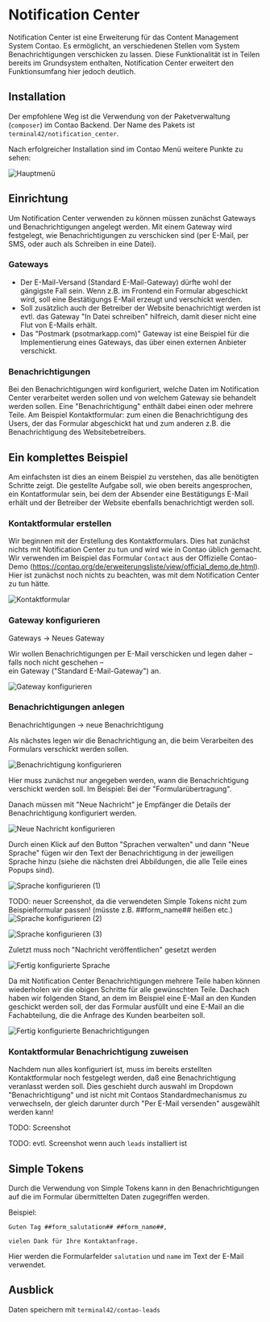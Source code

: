 # Notification Center

Notification Center ist eine Erweiterung für das Content Management System Contao. Es ermöglicht, an verschiedenen
Stellen vom System Benachrichtigungen verschicken zu lassen. Diese Funktionalität ist in Teilen bereits im Grundsystem
enthalten, Notification Center erweitert den Funktionsumfang hier jedoch deutlich.


## Installation

Der empfohlene Weg ist die Verwendung von der Paketverwaltung (`composer`) im Contao Backend. Der Name des Pakets
ist `terminal42/notification_center`.

Nach erfolgreicher Installation sind im Contao Menü weitere Punkte zu sehen:

![Hauptmenü](img/main_menu.png)


## Einrichtung

Um Notification Center verwenden zu können müssen zunächst Gateways und Benachrichtigungen angelegt werden. Mit einem 
Gateway wird festgelegt, wie Benachrichtigungen zu verschicken sind (per E-Mail, per SMS, oder auch als Schreiben in 
eine Datei).


### Gateways

* Der E-Mail-Versand (Standard E-Mail-Gateway) dürfte wohl der gängigste Fall sein. Wenn z.B. im Frontend ein Formular
abgeschickt wird, soll eine Bestätigungs E-Mail erzeugt und verschickt werden.
* Soll zusätzlich auch der Betreiber der Website benachrichtigt werden ist evtl. das Gateway "In Datei schreiben" 
hilfreich, damit dieser nicht eine Flut von E-Mails erhält.
* Das "Postmark (psotmarkapp.com)" Gateway ist eine Beispiel für die Implementierung eines Gateways, das über einen
externen Anbieter verschickt.


### Benachrichtigungen

Bei den Benachrichtigungen wird konfiguriert, welche Daten im Notification Center verarbeitet werden sollen und von 
welchem Gateway sie behandelt werden sollen. Eine "Benachrichtigung" enthält dabei einen oder mehrere Teile. Am 
Beispiel Kontaktformular: zum einen die Benachrichtigung des Users, der das Formular abgeschickt hat und zum anderen 
z.B. die Benachrichtigung des Websitebetreibers.


## Ein komplettes Beispiel

Am einfachsten ist dies an einem Beispiel zu verstehen, das alle benötigten Schritte zeigt. Die gestellte Aufgabe soll,
wie oben bereits angesprochen, ein Kontatformular sein, bei dem der Absender eine Bestätigungs E-Mail erhält und der
Betreiber der Website ebenfalls benachrichtigt werden soll.


### Kontaktformular erstellen

Wir beginnen mit der Erstellung des Kontaktformulars. Dies hat zunächst nichts mit Notification Center zu tun und
wird wie in Contao üblich gemacht. Wir verwenden im Beispiel das Formular `Contact` aus der Offizielle Contao-Demo
(https://contao.org/de/erweiterungsliste/view/official_demo.de.html). Hier ist zunächst noch nichts zu beachten, was mit dem Notification Center zu tun hätte.

![Kontaktformular](img/contact_form.png)


### Gateway konfigurieren

Gateways → Neues Gateway

Wir wollen Benachrichtigungen per E-Mail verschicken und legen daher – falls noch nicht geschehen –   
ein Gateway ("Standard E-Mail-Gateway") an.

![Gateway konfigurieren](img/configure_gateway.png)


### Benachrichtigungen anlegen

Benachrichtigungen → neue Benachrichtigung

Als nächstes legen wir die Benachrichtigung an, die beim Verarbeiten des Formulars verschickt werden sollen.

![Benachrichtigung konfigurieren](img/configure_notification.png)

Hier muss zunächst nur angegeben werden, wann die Benachrichtigung verschickt werden soll. Im Beispiel:
Bei der "Formularübertragung".

Danach müssen mit "Neue Nachricht" je Empfänger die Details der Benachrichtigung konfiguriert werden.

![Neue Nachricht konfigurieren](img/configure_new_notification.png)

Durch einen Klick auf den Button "Sprachen verwalten" und dann "Neue Sprache" fügen wir den Text der Benachrichtigung
in der jeweiligen Sprache hinzu (siehe die nächsten drei Abbildungen, die alle Teile eines Popups sind).

![Sprache konfigurieren (1)](img/configure_language_1.png)

TODO: neuer Screenshot, da die verwendeten Simple Tokens nicht zum Beispielformular passen! (müsste z.B. ##form_name## heißen etc.)
![Sprache konfigurieren (2)](img/configure_language_2.png)

![Sprache konfigurieren (3)](img/configure_language_3.png)

Zuletzt muss noch "Nachricht veröffentlichen" gesetzt werden

![Fertig konfigurierte Sprache](img/configured_language.png)

Da mit Notification Center Benachrichtigungen mehrere Teile haben können wiederholen wir die obigen Schritte für alle
gewünschten Teile. Dachach haben wir folgenden Stand, an dem im Beispiel eine E-Mail an den Kunden geschickt werden 
soll, der das Formular ausfüllt und eine E-Mail an die Fachabteilung, die die Anfrage des Kunden bearbeiten soll.

![Fertig konfigurierte Benachrichtigungen](img/configured_notifications.png)


### Kontaktformular Benachrichtigung zuweisen

Nachdem nun alles konfiguriert ist, muss im bereits erstellten Kontaktformular noch festgelegt werden, daß eine 
Benachrichtigung veranlasst werden soll. Dies geschieht durch auswahl im Dropdown "Benachrichtigung" und ist
nicht mit Contaos Standardmechanismus zu verwechseln, der gleich darunter durch "Per E-Mail versenden" ausgewählt 
werden kann! 


TODO: Screenshot

TODO: evtl. Screenshot wenn auch `leads` installiert ist

## Simple Tokens

Durch die Verwendung von Simple Tokens kann in den Benachrichtigungen auf die im Formular
übermittelten Daten zugegriffen werden.

Beispiel:
```
Guten Tag ##form_salutation## ##form_name##,

vielen Dank für Ihre Kontaktanfrage.
```

Hier werden die Formularfelder `salutation` und `name` im Text der E-Mail verwendet.


## Ausblick

Daten speichern mit `terminal42/contao-leads`
